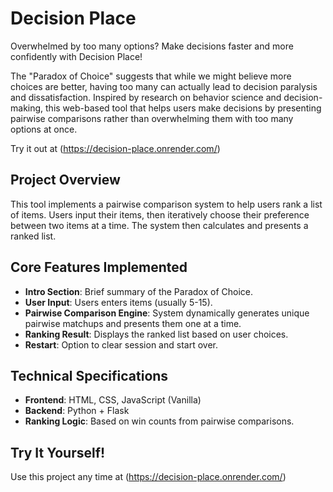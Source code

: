 # Decision Place

Overwhelmed by too many options? Make decisions faster and more confidently with Decision Place!

The "Paradox of Choice" suggests that while we might believe more choices are better, having too many can actually lead to decision paralysis and dissatisfaction. Inspired by research on behavior science and decision-making, this web-based tool that helps users make decisions by presenting pairwise comparisons rather than overwhelming them with too many options at once.

Try it out at (https://decision-place.onrender.com/)

## Project Overview

This tool implements a pairwise comparison system to help users rank a list of items. Users input their items, then iteratively choose their preference between two items at a time. The system then calculates and presents a ranked list.

## Core Features Implemented

* **Intro Section**: Brief summary of the Paradox of Choice.
* **User Input**: Users enters items (usually 5-15).
* **Pairwise Comparison Engine**: System dynamically generates unique pairwise matchups and presents them one at a time.
* **Ranking Result**: Displays the ranked list based on user choices.
* **Restart**: Option to clear session and start over.

## Technical Specifications

* **Frontend**: HTML, CSS, JavaScript (Vanilla)
* **Backend**: Python + Flask
* **Ranking Logic**: Based on win counts from pairwise comparisons.

## Try It Yourself!

Use this project any time at (https://decision-place.onrender.com/)
